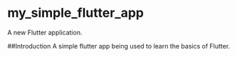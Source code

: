 # my_simple_flutter_app

A new Flutter application.

##Introduction
A simple flutter app being used to learn the basics of Flutter.